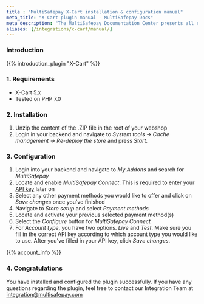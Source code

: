 ```yaml
---
title : "MultiSafepay X-Cart installation & configuration manual"
meta_title: "X-Cart plugin manual - MultiSafepay Docs"
meta_description: "The MultiSafepay Documentation Center presents all relevant information about our Plugins and API. You can also find support pages for payment methods, tools and general questions as well as the contact details of our Support and Integration Teams."
aliases: [/integrations/x-cart/manual/]
---
```


### Introduction

{{% introduction_plugin "X-Cart" %}}

### 1. Requirements
- X-Cart 5.x        
- Tested on PHP 7.0

### 2. Installation
1. Unzip the content of the .ZIP file in the root of your webshop
2. Login in your backend and navigate to _System tools → Cache management → Re-deploy the store_ and press _Start_.

### 3. Configuration
1. Login into your backend and navigate to _My Addons_ and search for _MultiSafepay_
2. Locate and enable _MultiSafepay Connect_. This is required to enter your [API key](/faq/general/glossary/#api-key) later on
3. Select any other payment methods you would like to offer and click on _Save changes_ once you've finished
4. Navigate to _Store setup_ and select _Payment methods_
5. Locate and activate your previous selected payment method(s)
6. Select the _Configure_ button for _MultiSafepay Connect_
7. For _Account type_, you have two options. _Live_ and _Test_. Make sure you fill in the correct API key according to which account type you would like to use. After you've filled in your API key, click _Save changes_.  

{{% account_info %}}

### 4. Congratulations
You have installed and configured the plugin successfully. If you have any questions regarding the plugin, feel free to contact our Integration Team at <integration@multisafepay.com>
